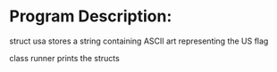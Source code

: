 # Program Description: 

struct usa stores a string containing ASCII art representing the US flag

class runner prints the structs
